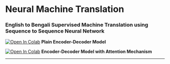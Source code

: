 # Neural Machine Translation

### English to Bengali Supervised Machine Translation using Sequence to Sequence Neural Network 

[![Open In Colab](https://colab.research.google.com/assets/colab-badge.svg)](https://colab.research.google.com/github/sayarghoshroy/Neural_Machine_Translation/blob/master/encoder_decoder_model.ipynb)  <b>Plain Encoder-Decoder Model</b>

[![Open In Colab](https://colab.research.google.com/assets/colab-badge.svg)](https://colab.research.google.com/github/sayarghoshroy/Neural_Machine_Translation/blob/master/attention_model.ipynb)  <b>Encoder-Decoder Model with Attention Mechanism</b>

---
